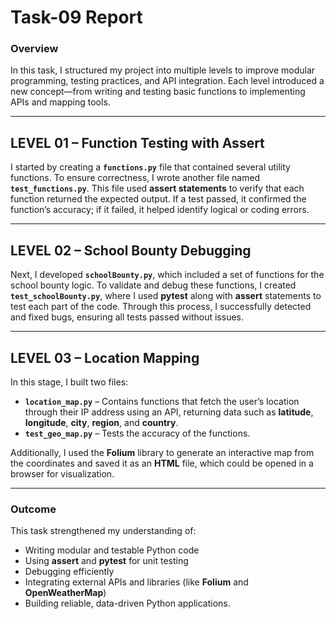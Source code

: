 # **Task-09 Report**

### **Overview**

In this task, I structured my project into multiple levels to improve modular programming, testing practices, and API integration. Each level introduced a new concept—from writing and testing basic functions to implementing APIs and mapping tools.

---

## **LEVEL 01 – Function Testing with Assert**

I started by creating a **`functions.py`** file that contained several utility functions.
To ensure correctness, I wrote another file named **`test_functions.py`**. This file used **assert statements** to verify that each function returned the expected output.
If a test passed, it confirmed the function’s accuracy; if it failed, it helped identify logical or coding errors.

---

## **LEVEL 02 – School Bounty Debugging**

Next, I developed **`schoolBounty.py`**, which included a set of functions for the school bounty logic.
To validate and debug these functions, I created **`test_schoolBounty.py`**, where I used **pytest** along with **assert** statements to test each part of the code.
Through this process, I successfully detected and fixed bugs, ensuring all tests passed without issues.

---

## **LEVEL 03 – Location Mapping**

In this stage, I built two files:

* **`location_map.py`** – Contains functions that fetch the user’s location through their IP address using an API, returning data such as **latitude**, **longitude**, **city**, **region**, and **country**.
* **`test_geo_map.py`** – Tests the accuracy of the functions.

Additionally, I used the **Folium** library to generate an interactive map from the coordinates and saved it as an **HTML** file, which could be opened in a browser for visualization.

---

### **Outcome**

This task strengthened my understanding of:

* Writing modular and testable Python code
* Using **assert** and **pytest** for unit testing
* Debugging efficiently
* Integrating external APIs and libraries (like **Folium** and **OpenWeatherMap**)
* Building reliable, data-driven Python applications.
